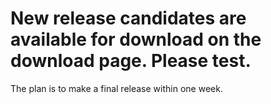 New release candidates are available for download on the download page. Please test.
====================================================================================

The plan is to make a final release within one week.


